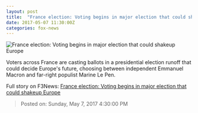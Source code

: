 ```yaml
---
layout: post
title:  "France election: Voting begins in major election that could shakeup Europe"
date: 2017-05-07 11:30:00Z
categories: fox-news
---
```


![France election: Voting begins in major election that could shakeup Europe](http://a57.foxnews.com/media2.foxnews.com/BrightCove/694940094001/2017/05/04/876/493/694940094001_5421606147001_5421603271001-vs.jpg?ve=1&tl=1)

Voters across France are casting ballots in a presidential election runoff that could decide Europe's future, choosing between independent Emmanuel Macron and far-right populist Marine Le Pen.


Full story on F3News: [France election: Voting begins in major election that could shakeup Europe](http://www.f3nws.com/n/zhhDV)

> Posted on: Sunday, May 7, 2017 4:30:00 PM
